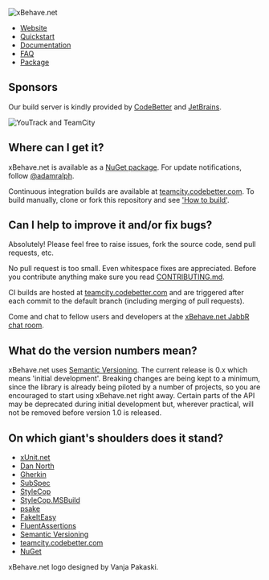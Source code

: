 ![xBehave.net](https://raw.github.com/xbehave/xbehave.net/master/assets/xbehave_128x128.png)

* [Website](http://xbehave.github.io/)
* [Quickstart](https://github.com/xbehave/xbehave.net/wiki/Quickstart)
* [Documentation](https://github.com/xbehave/xbehave.net/wiki)
* [FAQ](https://github.com/xbehave/xbehave.net/wiki/FAQ)
* [Package](https://nuget.org/packages/xBehave "xBehave.net on NuGet")

## Sponsors ##
Our build server is kindly provided by [CodeBetter](http://codebetter.com/) and [JetBrains](http://www.jetbrains.com/).

![YouTrack and TeamCity](http://www.jetbrains.com/img/banners/Codebetter300x250.png)

## Where can I get it? ##

xBehave.net is available as a [NuGet package](https://nuget.org/packages/xBehave). For update notifications, follow [@adamralph](https://twitter.com/#!/adamralph).

Continuous integration builds are available at [teamcity.codebetter.com](http://teamcity.codebetter.com/project.html?projectId=project204&tab=projectOverview). To build manually, clone or fork this repository and see ['How to build'](https://github.com/xbehave/xbehave.net/blob/master/how_to_build.txt).

## Can I help to improve it and/or fix bugs? ##

Absolutely! Please feel free to raise issues, fork the source code, send pull requests, etc.

No pull request is too small. Even whitespace fixes are appreciated. Before you contribute anything make sure you read [CONTRIBUTING.md](https://github.com/xbehave/xbehave.net/blob/master/CONTRIBUTING.md).

CI builds are hosted at [teamcity.codebetter.com](http://teamcity.codebetter.com/project.html?projectId=project204&tab=projectOverview) and are triggered after each commit to the default branch (including merging of pull requests).

Come and chat to fellow users and developers at the [xBehave.net JabbR chat room](http://jabbr.net/#/rooms/xbehavenet).

## What do the version numbers mean? ##

xBehave.net uses [Semantic Versioning](http://semver.org/). The current release is 0.x which means 'initial development'. Breaking changes are being kept to a minimum, since the library is already being piloted by a number of projects, so you are encouraged to start using xBehave.net right away. Certain parts of the API may be deprecated during initial development but, wherever practical, will not be removed before version 1.0 is released.

## On which giant's shoulders does it stand? ##

* [xUnit.net](http://xunit.codeplex.com/)
* [Dan North](http://dannorth.net/introducing-bdd/)
* [Gherkin](https://github.com/cucumber/cucumber/wiki/Gherkin)
* [SubSpec](http://bitbucket.org/johannesrudolph/subspec/)
* [StyleCop](http://stylecop.codeplex.com/)
* [StyleCop.MSBuild](https://bitbucket.org/adamralph/stylecop-msbuild)
* [psake](https://github.com/psake/psake)
* [FakeItEasy](https://github.com/FakeItEasy/FakeItEasy)
* [FluentAssertions](http://fluentassertions.codeplex.com/)
* [Semantic Versioning](http://semver.org/)
* [teamcity.codebetter.com](http://teamcity.codebetter.com)
* [NuGet](https://nuget.org/)

xBehave.net logo designed by Vanja Pakaski.
